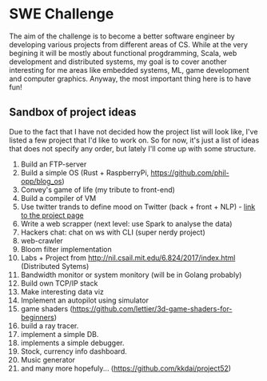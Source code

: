 # SWE Challenge

The aim of the challenge is to become a better software engineer by developing various projects from different areas of CS. While at the very begining it will be mostly about functional progdramming, Scala, web development and distributed systems, my goal is to cover another interesting for me areas like embedded systems, ML, game development and computer graphics. Anyway, the most important thing here is to have fun!

## Sandbox of project ideas

Due to the fact that I have not decided how the project list will look like, I've listed a few project that I'd like to work on. So for now, it's just a list of ideas that does not specify any order, but lately I'll come up with some structure.

1. Build an FTP-server
2. Build a simple OS (Rust + RaspberryPi, https://github.com/phil-opp/blog_os)
3. Convey's game of life (my tribute to front-end)
4. Build a compiler of VM
5. Use twitter trands to define mood on Twitter (back + front + NLP) - [link to the project page](https://github.com/VladPodilnyk/twitter-mood)
6. Write a web scrapper (next level: use Spark to analyse the data)
7. Hackers chat: chat on ws with CLI (super nerdy project)
8. web-crawler
9. Bloom filter implementation
10. Labs + Project from http://nil.csail.mit.edu/6.824/2017/index.html (Distributed Sytems)
11. Bandwidth monitor or system monitory (will be in Golang probably)
12. Build own TCP/IP stack
13. Make interesting data viz
14. Implement an autopilot using simulator
15. game shaders (https://github.com/lettier/3d-game-shaders-for-beginners)
16. build a ray tracer. 
17. implement a simple DB.
18. implements a simple debugger.
19. Stock, currency info dashboard.
20. Music generator
21. and many more hopefuly... (https://github.com/kkdai/project52)

